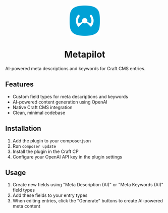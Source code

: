 <p align="center">
  <img src="https://github.com/codegrain/metapilot/blob/main/src/icon.svg" width="96" height="96" alt="Metapilot icon">
</p>
<h1 align="center">Metapilot</h1>

AI-powered meta descriptions and keywords for Craft CMS entries.

## Features

- Custom field types for meta descriptions and keywords
- AI-powered content generation using OpenAI
- Native Craft CMS integration
- Clean, minimal codebase

## Installation

1. Add the plugin to your composer.json
2. Run `composer update`
3. Install the plugin in the Craft CP
4. Configure your OpenAI API key in the plugin settings

## Usage

1. Create new fields using "Meta Description (AI)" or "Meta Keywords (AI)" field types
2. Add these fields to your entry types
3. When editing entries, click the "Generate" buttons to create AI-powered meta content